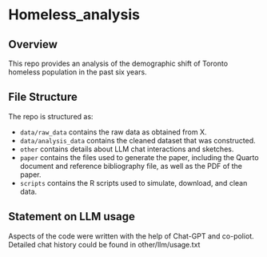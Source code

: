 # Homeless_analysis

## Overview

This repo provides an analysis of the demographic shift of Toronto homeless population in the past six years. 

## File Structure

The repo is structured as:

-   `data/raw_data` contains the raw data as obtained from X.
-   `data/analysis_data` contains the cleaned dataset that was constructed. 
-   `other` contains details about LLM chat interactions and sketches.
-   `paper` contains the files used to generate the paper, including the Quarto document and reference bibliography file, as well as the PDF of the paper. 
-   `scripts` contains the R scripts used to simulate, download, and clean data.


## Statement on LLM usage

Aspects of the code were written with the help of Chat-GPT and co-poliot. Detailed chat history could be found in other/llm/usage.txt



